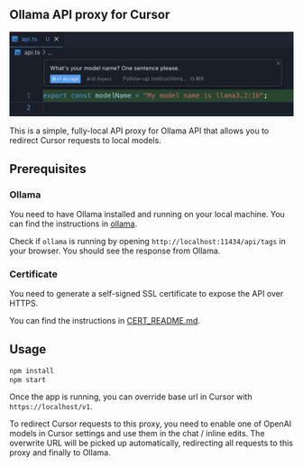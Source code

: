 ## Ollama API proxy for Cursor

![](./_media/example.png)

This is a simple, fully-local API proxy for Ollama API that allows you to redirect Cursor requests to local models.

## Prerequisites

### Ollama

You need to have Ollama installed and running on your local machine. You can find the instructions in [ollama](https://github.com/ollama/ollama).

Check if `ollama` is running by opening `http://localhost:11434/api/tags` in your browser. You should see the response from Ollama.

### Certificate

You need to generate a self-signed SSL certificate to expose the API over HTTPS.

You can find the instructions in [CERT_README.md](./certificates/CERT_README.md).

## Usage

```
npm install
npm start
```

Once the app is running, you can override base url in Cursor with `https://localhost/v1`.

To redirect Cursor requests to this proxy, you need to enable one of OpenAI models in Cursor settings and use them in the chat / inline edits. The overwrite URL will be picked up automatically, redirecting all requests to this proxy and finally to Ollama.
